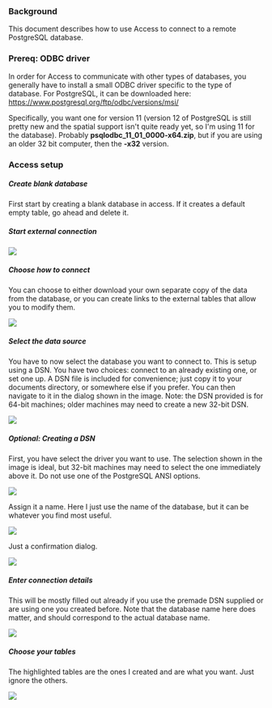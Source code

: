 ### Background
This document describes how to use Access to connect to a remote PostgreSQL database.

### Prereq: ODBC driver
In order for Access to communicate with other types of databases, you generally have to install a small ODBC driver specific to the type of database. For PostgreSQL, it can be downloaded here: https://www.postgresql.org/ftp/odbc/versions/msi/

Specifically, you want one for version 11 (version 12 of PostgreSQL is still pretty new and the spatial support isn't quite ready yet, so I'm using 11 for the database). Probably **psqlodbc_11_01_0000-x64.zip**, but if you are using an older 32 bit computer, then the **-x32** version.

### Access setup

##### Create blank database
First start by creating a blank database in access. If it creates a default empty table, go ahead and delete it.

##### Start external connection

![](img/01.png)

##### Choose how to connect
You can choose to either download your own separate copy of the data from the database, or you can create links to the external tables that allow you to modify them.

![](img/02.png)

##### Select the data source
You have to now select the database you want to connect to. This is setup using a DSN. You have two choices: connect to an already existing one, or set one up. A DSN file is included for convenience; just copy it to your documents directory, or somewhere else if you prefer. You can then navigate to it in the dialog shown in the image. Note: the DSN provided is for 64-bit machines; older machines may need to create a new 32-bit DSN.

![](img/03.png)

##### Optional: Creating a DSN
First, you have select the driver you want to use. The selection shown in the image is ideal, but 32-bit machines may need to select the one immediately above it. Do not use one of the PostgreSQL ANSI options.

![](img/05.png)

Assign it a name. Here I just use the name of the database, but it can be whatever you find most useful.

![](img/06.png)

Just a confirmation dialog.

![](img/07.png)

##### Enter connection details
This will be mostly filled out already if you use the premade DSN supplied or are using one you created before. Note that the database name here does matter, and should correspond to the actual database name.

![](img/04.png)

##### Choose your tables
The highlighted tables are the ones I created and are what you want. Just ignore the others.

![](img/08.png)
